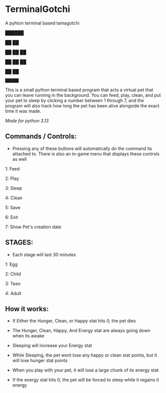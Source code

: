 # TerminalGotchi
A pyhton terminal based tamagotchi

██████

  ██      ██
  
██    ██    ██

██    ██    ██

  ██      ██
  
    ██████

This is a small python terminal based program that acts a virtual pet that you can leave running in the background. You can feed, play, clean, and put your pet to sleep by clicking a number between 1 through 7, and the program will also track how long the pet has been alive alongside the exact time it was made.

*Made for python 3.13*

## Commands / Controls:
- Pressing any of these buttons will automatically do the command its attached to. There is also an in-game menu that displays these controls as well
  
1: Feed

2: Play

3: Sleep

4: Clean

5: Save

6: Exit

7: Show Pet's creation date

## STAGES:
- Each stage will last 30 minutes

1: Egg

2: Child

3: Teen

4: Adult

## How it works:
- If Either the Hunger, Clean, or Happy stat hits 0, the pet dies

- The Hunger, Clean, Happy, And Energy stat are always going down when its awake

- Sleeping will increase your Energy stat

- While Sleeping, the pet wont lose any happy or clean stat points, but it will lose hunger stat points

- When you play with your pet, it will lose a large chunk of its energy stat

- If the energy stat hits 0, the pet will be forced to sleep while it regains it energy

